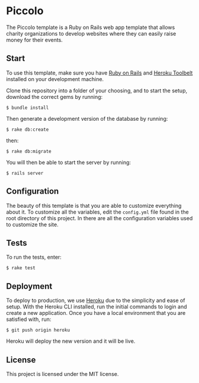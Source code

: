 # Piccolo

The Piccolo template is a Ruby on Rails web app template that allows charity organizations to develop websites where they can easily raise money for their events.

## Start

To use this template, make sure you have [Ruby on Rails](http://rubyonrails.org/) and [Heroku Toolbelt](https://toolbelt.heroku.com/) installed on your development machine.

Clone this repository into a folder of your choosing, and to start the setup, download the correct gems by running:
```
$ bundle install
```

Then generate a development version of the database by running:
```
$ rake db:create
```
then:
```
$ rake db:migrate
```

You will then be able to start the server by running:
```
$ rails server
```

## Configuration

The beauty of this template is that you are able to customize everything about it. To customize all the variables, edit the `config.yml` file found in the root directory of this project. In there are all the configuration variables used to customize the site.

## Tests

To run the tests, enter:
```
$ rake test
```

## Deployment

To deploy to production, we use [Heroku](http://www.heroku.com) due to the simplicity and ease of setup. With the Heroku CLI installed, run the initial commands to login and create a new application. Once you have a local environment that you are satisfied with, run:
```
$ git push origin heroku
```
Heroku will deploy the new version and it will be live.

## License

This project is licensed under the MIT license.
